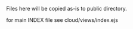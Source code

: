 Files here will be copied as-is to public directory.

for main INDEX file see cloud/views/index.ejs
